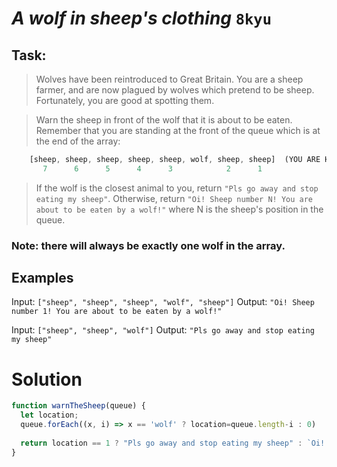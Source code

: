 # *A wolf in sheep's clothing* `8kyu`

## Task:

> Wolves have been reintroduced to Great Britain. You are a sheep farmer, and are now plagued by wolves which pretend to be sheep. Fortunately, you are good at spotting them.

> Warn the sheep in front of the wolf that it is about to be eaten. Remember that you are standing at the front of the queue which is at the end of the array:

``` js
    [sheep, sheep, sheep, sheep, sheep, wolf, sheep, sheep]  (YOU ARE HERE AT THE FRONT OF THE QUEUE)
       7      6      5      4      3            2      1
```


> If the wolf is the closest animal to you, return `"Pls go away and stop eating my sheep"`. Otherwise, return `"Oi! Sheep number N! You are about to be eaten by a wolf!"` where N is the sheep's position in the queue.

### Note: there will always be exactly one wolf in the array.


## Examples

Input: `["sheep", "sheep", "sheep", "wolf", "sheep"]`
Output: `"Oi! Sheep number 1! You are about to be eaten by a wolf!"`

Input: `["sheep", "sheep", "wolf"]`
Output: `"Pls go away and stop eating my sheep"`

# Solution

``` js
function warnTheSheep(queue) {
  let location;
  queue.forEach((x, i) => x == 'wolf' ? location=queue.length-i : 0)
   
  return location == 1 ? "Pls go away and stop eating my sheep" : `Oi! Sheep number ${location-1}! You are about to be eaten by a wolf!`
} 
```

